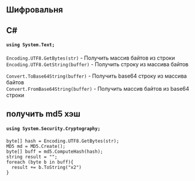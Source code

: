 Шифровальня
-

## C# 
#### `using System.Text;` 
`Encoding.UTF8.GetBytes(str)` - Получить массив байтов из строки  
`Encoding.UTF8.GetString(buffer)` - Получить строку из  массива байтов  

`Convert.ToBase64String(buffer)` - Получить base64 строку из массива байтов  
`Convert.FromBase64String(buffer)` - Получить массив байтов из base64 строки

## получить md5 хэш
#### `using System.Security.Cryptography;`
```
byte[] hash = Encoding.UTF8.GetBytes(str);    
MD5 md = MD5.Create();  
byte[] buff = md5.ComputeHash(hash);  
string result = "";  
foreach (byte b in buff){  
  result += b.ToString("x2")  
}  
```
